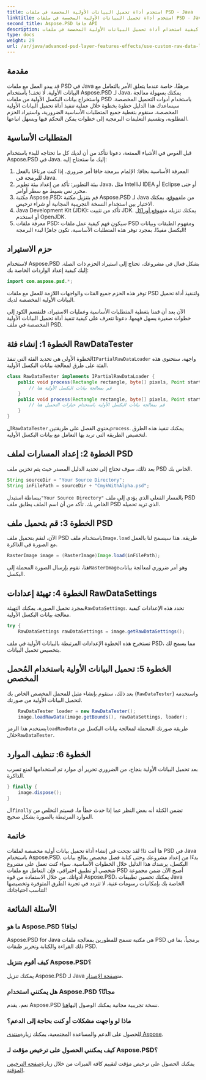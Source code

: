 ```yaml
---
title: استخدم أداة تحميل البيانات الأولية المخصصة في ملفات PSD - Java
linktitle: استخدم أداة تحميل البيانات الأولية المخصصة في ملفات PSD - Java
second_title: Aspose.PSD جافا API
description: تعرف على كيفية استخدام أداة تحميل البيانات الأولية المخصصة في ملفات PSD باستخدام Java! يغطي هذا الدليل خطوة بخطوة كل شيء بدءًا من الإعداد وحتى تنظيف الموارد.
type: docs
weight: 29
url: /ar/java/advanced-psd-layer-features-effects/use-custom-raw-data-loader-psd-files/
---
```

## مقدمة
قد يبدو العمل مع ملفات PSD في Java مرهقًا، خاصة عندما يتعلق الأمر بالتعامل مع البيانات الأولية. لا تخف! باستخدام Aspose.PSD لـ Java، يمكنك بسهولة معالجة واستخراج بيانات البكسل الأولية من ملفات PSD باستخدام أدوات التحميل المخصصة. سيساعدك هذا الدليل خطوة بخطوة خلال عملية تنفيذ أداة تحميل البيانات الأولية المخصصة. سنقوم بتغطية جميع المتطلبات الأساسية الضرورية، واستيراد الحزم المطلوبة، وتقسيم التعليمات البرمجية إلى خطوات يمكن التحكم فيها ويسهل اتباعها.
## المتطلبات الأساسية
قبل الغوص في الأشياء الممتعة، دعونا نتأكد من أن لديك كل ما تحتاجه للبدء باستخدام Aspose.PSD في Java. إليك ما ستحتاج إليه:
1. المعرفة الأساسية بجافا: الإلمام ببرمجة جافا أمر ضروري. إذا كنت مرتاحًا بالفعل للبرمجة في Java.
2. بيئة التطوير: تأكد من إعداد بيئة تطوير Java، مثل IntelliJ IDEA أو Eclipse أو حتى محرر نص بسيط مع سطر أوامر.
3.  مكتبة Aspose.PSD: قم بتنزيل مكتبة Aspose.PSD لـ Java من ملف[موقع](https://releases.aspose.com/psd/java/). يمكنك الاختيار بين استخدام النسخة التجريبية المجانية أو شراء ترخيص.
4. Java Development Kit (JDK): تأكد من تثبيت JDK. يمكنك تنزيله من[موقع أوراكل](https://www.oracle.com/java/technologies/javase-jdk11-downloads.html) أو استخدم OpenJDK.
5. معرفة ملفات PSD: سيكون فهم كيفية عمل ملفات PSD ومفهوم الطبقات وبيانات البكسل مفيدًا.
بمجرد توفر هذه المتطلبات الأساسية، تكون جاهزًا لبدء البرمجة!

## حزم الاستيراد
لاستخدام Aspose.PSD بشكل فعال في مشروعك، تحتاج إلى استيراد الحزم ذات الصلة. إليك كيفية إعداد الواردات الخاصة بك:
```java
import com.aspose.psd.*;
```
توفر هذه الحزم جميع الفئات والواجهات اللازمة للعمل مع ملفات PSD ولتنفيذ أداة تحميل البيانات الأولية المخصصة لديك.

الآن بعد أن قمنا بتغطية المتطلبات الأساسية وعمليات الاستيراد، فلنقسم الكود إلى خطوات صغيرة يسهل فهمها. دعونا نتعرف على كيفية تنفيذ أداة تحميل البيانات الأولية المخصصة في ملف PSD.
## الخطوة 1: إنشاء فئة RawDataTester
 الخطوة الأولى هي تحديد الفئة التي تنفذ`IPartialRawDataLoader` واجهة. ستحتوي هذه الفئة على طرق لمعالجة بيانات البكسل الأولية.
```java
class RawDataTester implements IPartialRawDataLoader {
    public void process(Rectangle rectangle, byte[] pixels, Point start, Point end) {
        // قم بمعالجة بيانات البكسل الأولية هنا
    }
    public void process(Rectangle rectangle, byte[] pixels, Point start, Point end, LoadOptions loadOptions) {
        // قم بمعالجة بيانات البكسل الأولية باستخدام خيارات التحميل هنا
    }
}
```
 ال`RawDataTester` يحتوي الفصل على طريقتين`process`. يمكنك تنفيذ هذه الطرق لتخصيص الطريقة التي تريد بها التعامل مع بيانات البكسل الأولية. 
## الخطوة 2: إعداد المسارات لملف PSD
بعد ذلك، سوف تحتاج إلى تحديد الدليل المصدر حيث يتم تخزين ملف PSD الخاص بك.
```java
String sourceDir = "Your Source Directory";
String inFilePath = sourceDir + "CmykWithAlpha.psd";
```
 ببساطة استبدل`"Your Source Directory"` بالمسار الفعلي الذي يؤدي إلى ملف PSD الخاص بك. تأكد من أن اسم الملف يطابق ملف PSD الذي تريد تحميله.
## الخطوة 3: قم بتحميل ملف PSD
 الآن، لنقم بتحميل ملف PSD باستخدام ملف`Image.load` طريقة. هذا سيسمح لنا بالعمل مع الصورة في الذاكرة.
```java
RasterImage image = (RasterImage)Image.load(inFilePath);
```
هنا، نقوم بإرسال الصورة المحملة إلى`RasterImage`وهو أمر ضروري لمعالجة بيانات البكسل.
## الخطوة 4: تهيئة إعدادات RawDataSettings
 بمجرد تحميل الصورة، يمكنك التهيئة`RawDataSettings`. تحدد هذه الإعدادات كيفية معالجة بيانات البكسل الأولية.
```java
try {
    RawDataSettings rawDataSettings = image.getRawDataSettings();
```
تستخرج هذه الخطوة الإعدادات المرتبطة بالبيانات الأولية في ملف PSD، مما يسمح لك بتخصيص تحميل البيانات.
## الخطوة 5: تحميل البيانات الأولية باستخدام المُحمل المخصص
بعد ذلك، ستقوم بإنشاء مثيل للمحمل المخصص الخاص بك (`RawDataTester`) واستخدمه لتحميل البيانات الأولية من صورتك.
```java
    RawDataTester loader = new RawDataTester();
    image.loadRawData(image.getBounds(), rawDataSettings, loader);
```
 يستخدم هذا الرمز`loadRawData` طريقة صورتك المحملة لمعالجة بيانات البكسل من خلال`RawDataTester`.
## الخطوة 6: تنظيف الموارد
بعد تحميل البيانات الأولية بنجاح، من الضروري تحرير أي موارد تم استخدامها لمنع تسرب الذاكرة.
```java
} finally {
    image.dispose();
}
```
 ال`finally` تضمن الكتلة أنه بغض النظر عما إذا حدث خطأ ما، فسيتم التخلص من الموارد المرتبطة بالصورة بشكل صحيح.

## خاتمة
ها أنت ذا! لقد نجحت في إنشاء أداة تحميل بيانات أولية مخصصة لملفات PSD في Java باستخدام Aspose.PSD. بدءًا من إعداد مشروعك وحتى كتابة فصل مخصص يعالج بيانات البكسل، يرشدك هذا الدليل خلال الخطوات الأساسية. سواء كنت تعمل على مشروع شخصي أو تطبيق احترافي، فإن التعامل مع ملفات PSD أصبح الآن ضمن مجموعة أدواتك.
من خلال الاستفادة من قوة Aspose.PSD، يمكنك تحسين تطبيقات Java الخاصة بك بإمكانيات رسومات غنية. لا تتردد في تجربة الطرق المتوفرة وتخصيصها لتناسب احتياجاتك!

## الأسئلة الشائعة
### ما هو Aspose.PSD لجافا؟  
Aspose.PSD for Java هي مكتبة تسمح للمطورين بمعالجة ملفات PSD برمجياً، بما في ذلك القراءة والكتابة وتحرير طبقات PSD.
### كيف أقوم بتنزيل Aspose.PSD؟  
 يمكنك تنزيل Aspose.PSD لـ Java من[صفحة الإصدار](https://releases.aspose.com/psd/java/).
### هل يمكنني استخدام Aspose.PSD مجانًا؟  
 نعم، يقدم Aspose.PSD نسخة تجريبية مجانية يمكنك الوصول إليها[هنا](https://releases.aspose.com/).
### ماذا لو واجهت مشكلات أو كنت بحاجة إلى الدعم؟  
 للحصول على الدعم والمساعدة المجتمعية، يمكنك زيارة[منتدى Aspose](https://forum.aspose.com/c/psd/34).
### كيف يمكنني الحصول على ترخيص مؤقت لـ Aspose.PSD؟  
يمكنك الحصول على ترخيص مؤقت لتقييم كافة الميزات من خلال زيارة[صفحة الترخيص المؤقتة](https://purchase.aspose.com/temporary-license/).